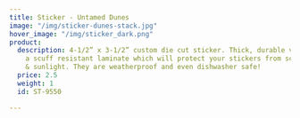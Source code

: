 ```yaml
---
title: Sticker - Untamed Dunes
image: "/img/sticker-dunes-stack.jpg"
hover_image: "/img/sticker_dark.png"
product:
  description: 4-1/2” x 3-1/2” custom die cut sticker. Thick, durable vinyl  with
    a scuff resistant laminate which will protect your stickers from scratches, water
    & sunlight. They are weatherproof and even dishwasher safe!
  price: 2.5
  weight: 1
  id: ST-9550

---
```

